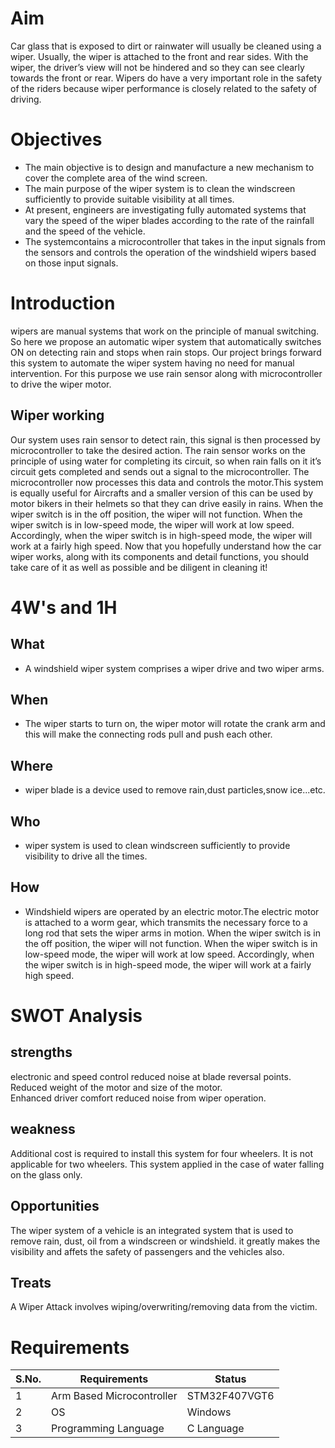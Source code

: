 # Aim
Car glass that is exposed to dirt or rainwater will usually be cleaned using a wiper. Usually, the wiper is attached to the front and rear sides. With the wiper, the driver’s view will not be hindered and so they can see clearly towards the front or rear. Wipers do have a very important role in the safety of the riders because wiper performance is closely related to the safety of driving.

# Objectives
- The main objective is to design and manufacture a new mechanism to cover the complete area of the wind screen.
- The main purpose of the wiper system is to clean the windscreen sufficiently to provide suitable visibility at all times.
- At present, engineers are investigating fully automated systems that vary the speed of the wiper blades according to the rate of the rainfall and the speed of the vehicle.
- The systemcontains a microcontroller that takes in the input signals from the sensors and controls the operation of the windshield wipers based on those input signals.

# Introduction
wipers are manual systems that work on the principle of manual switching. So here we propose an automatic wiper system that automatically switches ON on detecting rain and stops when rain stops. Our project brings forward this system to automate the wiper system having no need for manual intervention. For this purpose we use rain sensor along with microcontroller to drive the wiper motor. 

## Wiper working
Our system uses rain sensor to detect rain, this signal is then processed by microcontroller to take the desired action. The rain sensor works on the principle of using water for completing its circuit, so when rain falls on it it’s circuit gets completed and sends out a signal to the microcontroller. The microcontroller now processes this data and controls the motor.This system is equally useful for Aircrafts and a smaller version of this can be used by motor bikers in their helmets so that they can drive easily in rains. When the wiper switch is in the off position, the wiper will not function. When the wiper switch is in low-speed mode, the wiper will work at low speed. Accordingly, when the wiper switch is in high-speed mode, the wiper will work at a fairly high speed.
Now that you hopefully understand how the car wiper works, along with its components and detail functions, you should take care of it as well as possible and be diligent in cleaning it!

# 4W's and 1H

## What
- A windshield wiper system comprises a wiper drive and two wiper arms.

## When
- The wiper starts to turn on, the wiper motor will rotate the crank arm and this will make the connecting rods pull and push each other.

## Where
- wiper blade is a device used to remove rain,dust particles,snow ice...etc.

## Who
- wiper system is used to clean windscreen sufficiently to provide visibility to drive all the times.

## How
- Windshield wipers are operated by an electric motor.The electric motor is attached to a worm gear, which transmits the necessary force to a long rod that sets the wiper arms in motion. When the wiper switch is in the off position, the wiper will not function. When the wiper switch is in low-speed mode, the wiper will work at low speed. Accordingly, when the wiper switch is in high-speed mode, the wiper will work at a fairly high speed.

# SWOT Analysis
## strengths                                                            
electronic and speed control reduced noise at blade reversal points.   
Reduced weight of the motor and size of the motor.                    
Enhanced driver comfort reduced noise from wiper operation.            

## weakness
Additional cost is required to install this system for four wheelers.
It is not applicable for two wheelers.
This system applied in the case of water falling on the glass only.

## Opportunities
The wiper system of a vehicle is an integrated system that is used to remove rain, dust, oil from a windscreen or windshield.
it greatly makes the visibility and affets the safety of passengers and the vehicles also.

## Treats
A Wiper Attack involves wiping/overwriting/removing data from the victim.

# Requirements
S.No. | Requirements | Status
------ | ----------- | -------
1 | Arm Based Microcontroller | STM32F407VGT6 | Implemented
2 | OS       | Windows | Implemented
3 | Programming Language | C Language| Implemented 
